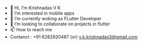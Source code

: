 - 👋 Hi, I’m Krishnadas V K
- 👀 I’m interested in mobile apps
- 🌱 I’m currently woking as FLutter Developer
- 💞️ I’m looking to collaborate on projects in flutter
- 📫 How to reach me 
- Contanct : +91 6282920487 (or) v.k.krishnadas3@gmail.com

<!---
Krishnadas-personal/Krishnadas-personal is a ✨ special ✨ repository because its `README.md` (this file) appears on your GitHub profile.
You can click the Preview link to take a look at your changes.
--->
